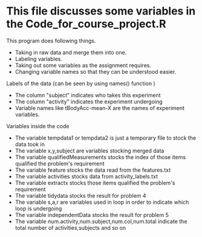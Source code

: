 # This file discusses some variables in the Code_for_course_project.R 
 This program does following things.
* Taking in raw data and merge them into one.
* Labeling variables.
* Taking out some variables as the assignment requires.
* Changing variable names so that they can be understood easier.
 
 Labels of the data (can be seen by using names() function )
* The column "subject" indicates who takes this experiment
* The column "activity" indicates the experiment undergoing
* Variable names like tBodyAcc-mean-X are the names of experiment variables.

 Variables inside the code
* The variable tempdata1 or tempdata2 is just a temporary file to stock the data took in
* The variable x,y,subject are variables stocking merged data
* The variable qualifiedMeasurements stocks the index of those items qualified the problem's requirement
* The variable feature stocks the data read from the features.txt
* The variable activities stocks data from activity_labels.txt 
* The variable extractx stocks those items qualified the problem's requirement
* The variable tidydata stocks the result for problem 4
* The variable s,a,r are variables used in loop in order to indicate which loop is undergoing
* The variable independentData stocks the result for problem 5
* The variable num.activity,num.subject,num.col,num.total indicate the total number of activities,subjects and so on
